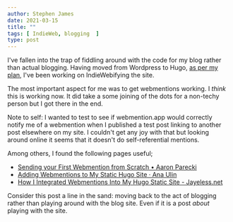 ```yaml
---
author: Stephen James
date: 2021-03-15
title: ""
tags: [ IndieWeb, blogging  ]
type: post
---
```

I've fallen into the trap of fiddling around with the code for my blog rather than actual blogging. Having moved from Wordpress to Hugo, [as per my plan,](https://www.strandlines.blog/2021/02/18/2021_02_18_1335_blog_workflow/) I've been working on IndieWebifying the site. 

The most important aspect for me was to get webmentions working. I *think* this is working now. It did take a some joining of the dots for a non-techy person but I got there in the end. 

Note to self: I wanted to test to see if webmention.app would correctly notify me of a webmention when I published a test post linking to another post elsewhere on my site. I couldn't get any joy with that but looking around online it seems that it doesn't do self-referential mentions. 

Among others, I found the following pages useful;
- [Sending your First Webmention from Scratch • Aaron Parecki](https://aaronparecki.com/2018/06/30/11/your-first-webmention)
- [Adding Webmentions to My Static Hugo Site · Ana Ulin](https://anaulin.org/blog/adding-webmentions/)
- [How I Integrated Webmentions Into My Hugo Static Site - Jayeless.net](https://www.jayeless.net/2021/02/integrating-webmentions-into-hugo.html)

Consider this post a line in the sand: moving back to the act of blogging rather than playing around with the blog site. Even if it is a post *about* playing with the site.